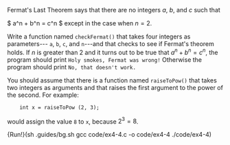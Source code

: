 Fermat's Last Theorem says that there are no integers $a$, $b$, and $c$ such that

$ a^n + b^n = c^n $ except in the case when $n=2$.

Write a function named `checkFermat()` that takes four integers as parameters--- `a`, `b`, `c`, and `n`---and that checks to see if Fermat's theorem holds.  If $n$ is greater than 2 and it turns out to be true that $a^n + b^n = c^n$, the program should print `Holy smokes, Fermat was wrong!` Otherwise the program should print `No, that doesn't work.`

You should assume that there is a function named `raiseToPow()` that takes two integers as arguments and that raises the first argument to the power of the second.  For example:

```
    int x = raiseToPow (2, 3);
```

would assign the value `8` to `x`, because $2^3 = 8$.

{Run!}(sh .guides/bg.sh gcc code/ex4-4.c -o code/ex4-4 ./code/ex4-4)